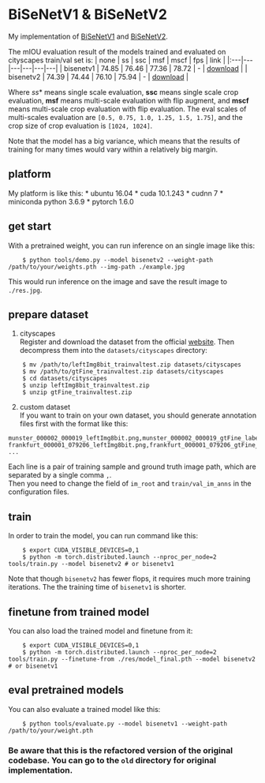 # BiSeNetV1 & BiSeNetV2

My implementation of [BiSeNetV1](https://arxiv.org/abs/1808.00897) and [BiSeNetV2](https://arxiv.org/abs/1808.00897).


The mIOU evaluation result of the models trained and evaluated on cityscapes train/val set is:
| none | ss | ssc | msf | mscf | fps | link |
|:---|---|---|---|---|---|
| bisenetv1 | 74.85 | 76.46 | 77.36 | 78.72 | - | [download](https://drive.google.com/file/d/1e1_E7OrpjTaD5Rael7Fus5lg-uGZ5TUZ/view?usp=sharing) |
| bisenetv2 | 74.39 | 74.44 | 76.10 | 75.94 | - | [download](https://drive.google.com/file/d/1r_F-KZg-3s2pPcHRIuHZhZ0DQ0wocudk/view?usp=sharing) |

Where *ss** means single scale evaluation, **ssc** means single scale crop evaluation, **msf** means multi-scale evaluation with flip augment, and **mscf** means multi-scale crop evaluation with flip evaluation. The eval scales of multi-scales evaluation are `[0.5, 0.75, 1.0, 1.25, 1.5, 1.75]`, and the crop size of crop evaluation is `[1024, 1024]`.

Note that the model has a big variance, which means that the results of training for many times would vary within a relatively big margin. 


## platform
My platform is like this: 
    * ubuntu 16.04
    * cuda 10.1.243
    * cudnn 7
    * miniconda python 3.6.9
    * pytorch 1.6.0


## get start
With a pretrained weight, you can run inference on an single image like this: 
```
    $ python tools/demo.py --model bisenetv2 --weight-path /path/to/your/weights.pth --img-path ./example.jpg
```
This would run inference on the image and save the result image to `./res.jpg`.


## prepare dataset
1. cityscapes  
Register and download the dataset from the official [website](https://www.cityscapes-dataset.com/). Then decompress them into the `datasets/cityscapes` directory:  
```
    $ mv /path/to/leftImg8bit_trainvaltest.zip datasets/cityscapes
    $ mv /path/to/gtFine_trainvaltest.zip datasets/cityscapes
    $ cd datasets/cityscapes
    $ unzip leftImg8bit_trainvaltest.zip
    $ unzip gtFine_trainvaltest.zip
```

2. custom dataset  
If you want to train on your own dataset, you should generate annotation files first with the format like this: 
```
munster_000002_000019_leftImg8bit.png,munster_000002_000019_gtFine_labelIds.png
frankfurt_000001_079206_leftImg8bit.png,frankfurt_000001_079206_gtFine_labelIds.png
...
```
Each line is a pair of training sample and ground truth image path, which are separated by a single comma `,`.   
Then you need to change the field of `im_root` and `train/val_im_anns` in the configuration files.

## train
In order to train the model, you can run command like this: 
```
    $ export CUDA_VISIBLE_DEVICES=0,1
    $ python -m torch.distributed.launch --nproc_per_node=2 tools/train.py --model bisenetv2 # or bisenetv1
```

Note that though `bisenetv2` has fewer flops, it requires much more training iterations. The the training time of `bisenetv1` is shorter.


## finetune from trained model
You can also load the trained model and finetune from it:
```
    $ export CUDA_VISIBLE_DEVICES=0,1
    $ python -m torch.distributed.launch --nproc_per_node=2 tools/train.py --finetune-from ./res/model_final.pth --model bisenetv2 # or bisenetv1
```


## eval pretrained models
You can also evaluate a trained model like this: 
```
    $ python tools/evaluate.py --model bisenetv1 --weight-path /path/to/your/weight.pth
```

### Be aware that this is the refactored version of the original codebase. You can go to the `old` directory for original implementation.


